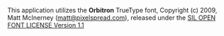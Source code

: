 This application utilizes the **Orbitron** TrueType font, Copyright (c) 2009, Matt McInerney (matt@pixelspread.com), released under the 
[SIL OPEN FONT LICENSE Version 1.1](http://scripts.sil.org/cms/scripts/page.php?site_id=nrsi&id=OFL_web)